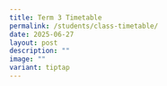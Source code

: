 ```yaml
---
title: Term 3 Timetable
permalink: /students/class-timetable/
date: 2025-06-27
layout: post
description: ""
image: ""
variant: tiptap
---
```

<p></p>